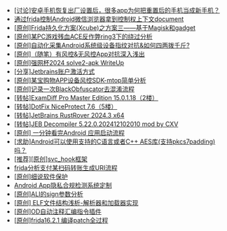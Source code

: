 + [[讨论]安卓手机恢复出厂设置后，很多app为何把重置后的手机当成新手机？](https://bbs.kanxue.com/thread-284762.htm)
+ [通过frida控制Android微信浏览器拿到控制权上下文document](https://bbs.kanxue.com/thread-284761.htm)
+ [[原创]Frida持久化方案(Xcube)之方案三——基于Magisk和gadget](https://bbs.kanxue.com/thread-268896.htm)
+ [[原创]某PC游戏残血ACE反作弊ring3下的绕过分析](https://bbs.kanxue.com/thread-284667.htm)
+ [[原创]自动化采集Android系统级设备指纹对抗&如何四两拨千斤?](https://bbs.kanxue.com/thread-281889.htm)
+ [[原创]（随笔）有风控&无风控App对抗深入浅出](https://bbs.kanxue.com/thread-273838.htm)
+ [[原创]强网杯2024 solve2-apk WriteUp](https://bbs.kanxue.com/thread-284630.htm)
+ [[分享]Jetbrains账户激活方式](https://bbs.kanxue.com/thread-284298.htm)
+ [[原创]某宝购物APP设备风控SDK-mtop简单分析](https://bbs.kanxue.com/thread-284241.htm)
+ [[原创]记录一次BlackObfuscator去混淆流程](https://bbs.kanxue.com/thread-283753.htm)
+ [[转帖]ExamDiff Pro Master Edition 15.0.1.18（2楼）](https://bbs.kanxue.com/thread-282980.htm)
+ [[转帖]DotFix NiceProtect 7.6（5楼）](https://bbs.kanxue.com/thread-277925.htm)
+ [[转帖]JetBrains RustRover 2024.3 x64](https://bbs.kanxue.com/thread-284740.htm)
+ [[转帖]JEB Decompiler 5.22.0.202412102010 mod by CXV](https://bbs.kanxue.com/thread-284763.htm)
+ [[原创] 一分钟看完Android 应用启动流程](https://bbs.kanxue.com/thread-284686.htm)
+ [[求助]Android可以使用支持的C语言或者C++ AES库(支持pkcs7padding)吗？](https://bbs.kanxue.com/thread-284679.htm)
+ [[推荐][原创]svc_hook框架](https://bbs.kanxue.com/thread-284713.htm)
+ [frida分析支付某扫码转账生成URI流程](https://bbs.kanxue.com/thread-284764.htm)
+ [[原创]细说软件保护](https://bbs.kanxue.com/thread-284629.htm)
+ [Android App隐私合规检测系统定制](https://bbs.kanxue.com/thread-284759.htm)
+ [[原创]ALI的sign参数分析](https://bbs.kanxue.com/thread-284292.htm)
+ [[原创] ELF文件结构浅析-解析器和加载器实现](https://bbs.kanxue.com/thread-284556.htm)
+ [[原创]OD自动注释汇编指令插件](https://bbs.kanxue.com/thread-284557.htm)
+ [[原创]frida16.2.1 编译patch全过程](https://bbs.kanxue.com/thread-284739.htm)
